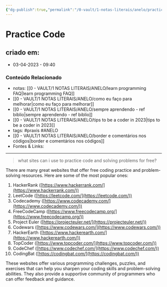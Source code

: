 ```yaml
---
{"dg-publish":true,"permalink":"/0-vault/1-notas-literais/anelo/practice-code/","tags":["praxis","ANELO"],"dgHomeLink":true,"dgShowLocalGraph":true,"dgShowFileTree":true,"dgEnableSearch":true,"noteIcon":""}
---
```


# Practice Code

## criado em: 
-  03-04-2023 - 09:40

### Conteúdo Relacionado
- notas: [[0 - VAULT/1 NOTAS LITERAIS/ANELO/learn programming FAQ\|learn programming FAQ]]
- [[0 - VAULT/1 NOTAS LITERAIS/ANELO/como eu faço para melhorar\|como eu faço para melhorar]]
- [[0 - VAULT/1 NOTAS LITERAIS/ANELO/sempre aprendendo - ref biblio\|sempre aprendendo - ref biblio]]
- [[0 - VAULT/1 NOTAS LITERAIS/ANELO/tips to be a coder in 2023\|tips to be a coder in 2023]]
- tags: #praxis #ANELO 
- [[0 - VAULT/1 NOTAS LITERAIS/ANELO/border e comentários nos códigos\|border e comentários nos códigos]]
- Fontes & Links: 

---

>what sites can i use to practice code and solving problems for free?

There are many great websites that offer free coding practice and problem-solving resources. Here are some of the most popular ones:

1.  HackerRank ([https://www.hackerrank.com/](https://www.hackerrank.com/))
2.  LeetCode ([https://leetcode.com/](https://leetcode.com/))
3.  Codecademy ([https://www.codecademy.com/](https://www.codecademy.com/))
4.  FreeCodeCamp ([https://www.freecodecamp.org/](https://www.freecodecamp.org/))
5.  Project Euler ([https://projecteuler.net/](https://projecteuler.net/))
6.  Codewars ([https://www.codewars.com/](https://www.codewars.com/))
7.  HackerEarth ([https://www.hackerearth.com/](https://www.hackerearth.com/))
8.  TopCoder ([https://www.topcoder.com/](https://www.topcoder.com/))
9.  CodeChef ([https://www.codechef.com/](https://www.codechef.com/))
10.  CodingBat ([https://codingbat.com/](https://codingbat.com/))

These websites offer various programming challenges, puzzles, and exercises that can help you sharpen your coding skills and problem-solving abilities. They also provide a supportive community of programmers who can offer feedback and guidance.